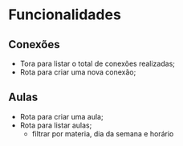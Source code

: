 # Funcionalidades

## Conexões

- Tora para listar o total de conexões realizadas;
- Rota para criar uma nova conexão;

## Aulas

- Rota para criar uma aula;
- Rota para listar aulas;
    - filtrar por materia, dia da semana e horário